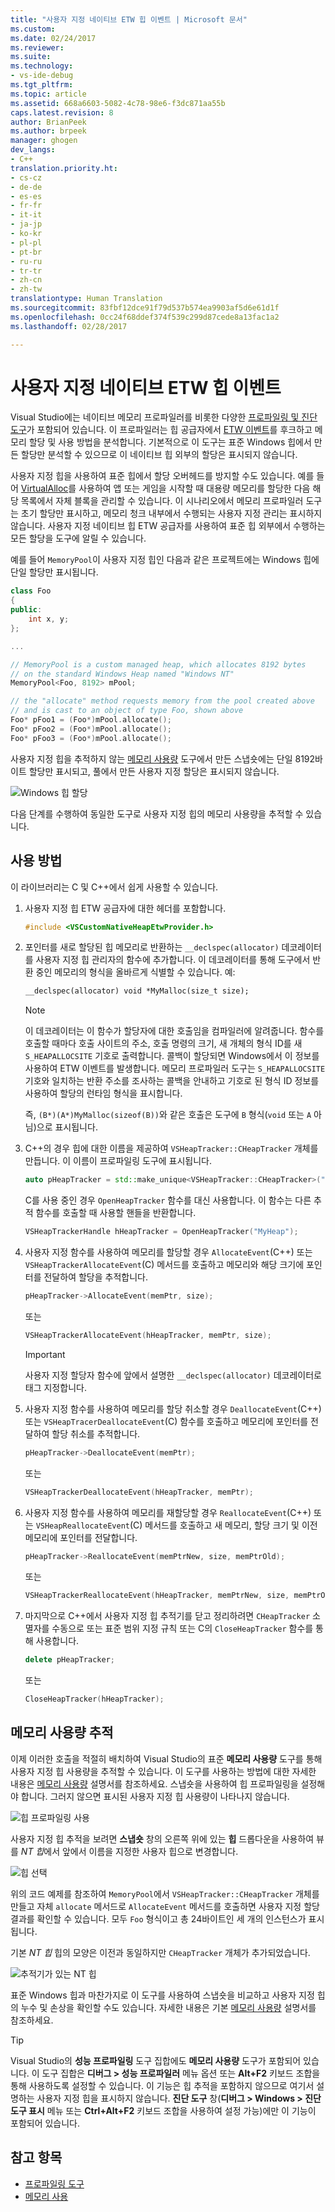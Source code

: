```yaml
---
title: "사용자 지정 네이티브 ETW 힙 이벤트 | Microsoft 문서"
ms.custom: 
ms.date: 02/24/2017
ms.reviewer: 
ms.suite: 
ms.technology:
- vs-ide-debug
ms.tgt_pltfrm: 
ms.topic: article
ms.assetid: 668a6603-5082-4c78-98e6-f3dc871aa55b
caps.latest.revision: 8
author: BrianPeek
ms.author: brpeek
manager: ghogen
dev_langs:
- C++
translation.priority.ht:
- cs-cz
- de-de
- es-es
- fr-fr
- it-it
- ja-jp
- ko-kr
- pl-pl
- pt-br
- ru-ru
- tr-tr
- zh-cn
- zh-tw
translationtype: Human Translation
ms.sourcegitcommit: 83fbf12dce91f79d537b574ea9903af5d6e61d1f
ms.openlocfilehash: 0cc24f68ddef374f539c299d87cede8a13fac1a2
ms.lasthandoff: 02/28/2017

---
```


# <a name="custom-native-etw-heap-events"></a>사용자 지정 네이티브 ETW 힙 이벤트

Visual Studio에는 네이티브 메모리 프로파일러를 비롯한 다양한 [프로파일링 및 진단 도구](https://docs.microsoft.com/en-us/visualstudio/profiling/profiling-tools)가 포함되어 있습니다.  이 프로파일러는 힙 공급자에서 [ETW 이벤트](https://msdn.microsoft.com/en-us/library/windows/desktop/aa363668(v=vs.85).aspx)를 후크하고 메모리 할당 및 사용 방법을 분석합니다.  기본적으로 이 도구는 표준 Windows 힙에서 만든 할당만 분석할 수 있으므로 이 네이티브 힙 외부의 할당은 표시되지 않습니다.

사용자 지정 힙을 사용하여 표준 힙에서 할당 오버헤드를 방지할 수도 있습니다.  예를 들어 [VirtualAlloc](https://msdn.microsoft.com/library/windows/desktop/aa366887(v=vs.85).aspx)를 사용하여 앱 또는 게임을 시작할 때 대용량 메모리를 할당한 다음 해당 목록에서 자체 블록을 관리할 수 있습니다.  이 시나리오에서 메모리 프로파일러 도구는 초기 할당만 표시하고, 메모리 청크 내부에서 수행되는 사용자 지정 관리는 표시하지 않습니다.  사용자 지정 네이티브 힙 ETW 공급자를 사용하여 표준 힙 외부에서 수행하는 모든 할당을 도구에 알릴 수 있습니다.

예를 들어 `MemoryPool`이 사용자 지정 힙인 다음과 같은 프로젝트에는 Windows 힙에 단일 할당만 표시됩니다.

```cpp
class Foo
{
public:
    int x, y;
};

...

// MemoryPool is a custom managed heap, which allocates 8192 bytes 
// on the standard Windows Heap named "Windows NT"
MemoryPool<Foo, 8192> mPool;

// the "allocate" method requests memory from the pool created above
// and is cast to an object of type Foo, shown above
Foo* pFoo1 = (Foo*)mPool.allocate();
Foo* pFoo2 = (Foo*)mPool.allocate();
Foo* pFoo3 = (Foo*)mPool.allocate();
```

사용자 지정 힙을 추적하지 않는 [메모리 사용량](https://docs.microsoft.com/en-us/visualstudio/profiling/memory-usage) 도구에서 만든 스냅숏에는 단일 8192바이트 할당만 표시되고, 풀에서 만든 사용자 지정 할당은 표시되지 않습니다.

![Windows 힙 할당](media/heap-example-windows-heap.png)

다음 단계를 수행하여 동일한 도구로 사용자 지정 힙의 메모리 사용량을 추적할 수 있습니다.

## <a name="how-to-use"></a>사용 방법

이 라이브러리는 C 및 C++에서 쉽게 사용할 수 있습니다.

1. 사용자 지정 힙 ETW 공급자에 대한 헤더를 포함합니다.

   ```cpp
   #include <VSCustomNativeHeapEtwProvider.h>
   ```

1. 포인터를 새로 할당된 힙 메모리로 반환하는 `__declspec(allocator)` 데코레이터를 사용자 지정 힙 관리자의 함수에 추가합니다.  이 데코레이터를 통해 도구에서 반환 중인 메모리의 형식을 올바르게 식별할 수 있습니다.  예:

   ```cpp
   __declspec(allocator) void *MyMalloc(size_t size);
   ```
   
   > [!NOTE]
   > 이 데코레이터는 이 함수가 할당자에 대한 호출임을 컴파일러에 알려줍니다.  함수를 호출할 때마다 호출 사이트의 주소, 호출 명령의 크기, 새 개체의 형식 ID를 새 `S_HEAPALLOCSITE` 기호로 출력합니다.  콜백이 할당되면 Windows에서 이 정보를 사용하여 ETW 이벤트를 발생합니다.  메모리 프로파일러 도구는 `S_HEAPALLOCSITE` 기호와 일치하는 반환 주소를 조사하는 콜백을 안내하고 기호로 된 형식 ID 정보를 사용하여 할당의 런타임 형식을 표시합니다.
   >
   > 즉, `(B*)(A*)MyMalloc(sizeof(B))`와 같은 호출은 도구에 `B` 형식(`void` 또는 `A` 아님)으로 표시됩니다.

1. C++의 경우 힙에 대한 이름을 제공하여 `VSHeapTracker::CHeapTracker` 개체를 만듭니다. 이 이름이 프로파일링 도구에 표시됩니다.

   ```cpp
   auto pHeapTracker = std::make_unique<VSHeapTracker::CHeapTracker>("MyCustomHeap");
   ```

   C를 사용 중인 경우 `OpenHeapTracker` 함수를 대신 사용합니다.  이 함수는 다른 추적 함수를 호출할 때 사용할 핸들을 반환합니다.
  
   ```C
   VSHeapTrackerHandle hHeapTracker = OpenHeapTracker("MyHeap");
   ```

1. 사용자 지정 함수를 사용하여 메모리를 할당할 경우 `AllocateEvent`(C++) 또는 `VSHeapTrackerAllocateEvent`(C) 메서드를 호출하고 메모리와 해당 크기에 포인터를 전달하여 할당을 추적합니다.

   ```cpp
   pHeapTracker->AllocateEvent(memPtr, size);
   ```

   또는

   ```C
   VSHeapTrackerAllocateEvent(hHeapTracker, memPtr, size);
   ```

   > [!IMPORTANT]
   > 사용자 지정 할당자 함수에 앞에서 설명한 `__declspec(allocator)` 데코레이터로 태그 지정합니다.

1. 사용자 지정 함수를 사용하여 메모리를 할당 취소할 경우 `DeallocateEvent`(C++) 또는 `VSHeapTracerDeallocateEvent`(C) 함수를 호출하고 메모리에 포인터를 전달하여 할당 취소를 추적합니다.

   ```cpp
   pHeapTracker->DeallocateEvent(memPtr);
   ```

   또는

   ```C
   VSHeapTrackerDeallocateEvent(hHeapTracker, memPtr);
   ```

1. 사용자 지정 함수를 사용하여 메모리를 재할당할 경우 `ReallocateEvent`(C++) 또는 `VSHeapReallocateEvent`(C) 메서드를 호출하고 새 메모리, 할당 크기 및 이전 메모리에 포인터를 전달합니다.

   ```cpp
   pHeapTracker->ReallocateEvent(memPtrNew, size, memPtrOld);
   ```

   또는

   ```C
   VSHeapTrackerReallocateEvent(hHeapTracker, memPtrNew, size, memPtrOld);
   ```

1. 마지막으로 C++에서 사용자 지정 힙 추적기를 닫고 정리하려면 `CHeapTracker` 소멸자를 수동으로 또는 표준 범위 지정 규칙 또는 C의 `CloseHeapTracker` 함수를 통해 사용합니다.

   ```cpp
   delete pHeapTracker;
   ```

   또는

   ```C
   CloseHeapTracker(hHeapTracker);
   ```

## <a name="tracking-memory-usage"></a>메모리 사용량 추적
이제 이러한 호출을 적절히 배치하여 Visual Studio의 표준 **메모리 사용량** 도구를 통해 사용자 지정 힙 사용량을 추적할 수 있습니다.  이 도구를 사용하는 방법에 대한 자세한 내용은 [메모리 사용량](https://docs.microsoft.com/en-us/visualstudio/profiling/memory-usage) 설명서를 참조하세요. 스냅숏을 사용하여 힙 프로파일링을 설정해야 합니다. 그러지 않으면 표시된 사용자 지정 힙 사용량이 나타나지 않습니다. 

![힙 프로파일링 사용](media/heap-enable-heap.png)

사용자 지정 힙 추적을 보려면 **스냅숏** 창의 오른쪽 위에 있는 **힙** 드롭다운을 사용하여 뷰를 *NT 힙*에서 앞에서 이름을 지정한 사용자 힙으로 변경합니다.

![힙 선택](media/heap-example-custom-heap.png)

위의 코드 예제를 참조하여 `MemoryPool`에서 `VSHeapTracker::CHeapTracker` 개체를 만들고 자체 `allocate` 메서드로 `AllocateEvent` 메서드를 호출하면 사용자 지정 할당 결과를 확인할 수 있습니다. 모두 `Foo` 형식이고 총 24바이트인 세 개의 인스턴스가 표시됩니다.

기본 *NT 힙* 힙의 모양은 이전과 동일하지만 `CHeapTracker` 개체가 추가되었습니다.

![추적기가 있는 NT 힙](media/heap-example-windows-heap.png)

표준 Windows 힙과 마찬가지로 이 도구를 사용하여 스냅숏을 비교하고 사용자 지정 힙의 누수 및 손상을 확인할 수도 있습니다. 자세한 내용은 기본 [메모리 사용량](https://docs.microsoft.com/en-us/visualstudio/profiling/memory-usage) 설명서를 참조하세요.

> [!TIP]
> Visual Studio의 **성능 프로파일링** 도구 집합에도 **메모리 사용량** 도구가 포함되어 있습니다. 이 도구 집합은 **디버그 > 성능 프로파일러** 메뉴 옵션 또는 **Alt+F2** 키보드 조합을 통해 사용하도록 설정할 수 있습니다.  이 기능은 힙 추적을 포함하지 않으므로 여기서 설명하는 사용자 지정 힙을 표시하지 않습니다.  **진단 도구** 창(**디버그 > Windows > 진단 도구 표시** 메뉴 또는 **Ctrl+Alt+F2** 키보드 조합을 사용하여 설정 가능)에만 이 기능이 포함되어 있습니다.

## <a name="see-also"></a>참고 항목
* [프로파일링 도구](https://docs.microsoft.com/en-us/visualstudio/profiling/profiling-tools)
* [메모리 사용](https://docs.microsoft.com/en-us/visualstudio/profiling/memory-usage)

